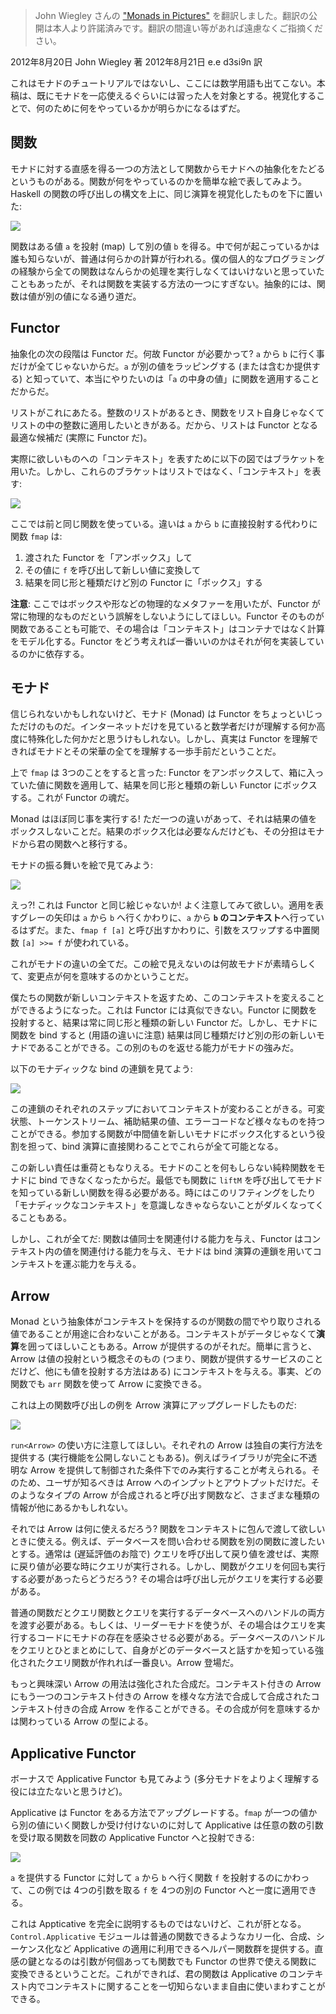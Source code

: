 > John Wiegley さんの ["Monads in Pictures"](http://newartisans.com/2012/08/monads-in-pictures/) を翻訳しました。翻訳の公開は本人より許諾済みです。翻訳の間違い等があれば遠慮なくご指摘ください。

2012年8月20日 John Wiegley 著
2012年8月21日 e.e d3si9n 訳

これはモナドのチュートリアルではないし、ここには数学用語も出てこない。本稿は、既にモナドを一応使えるぐらいには習った人を対象とする。視覚化することで、何のために何をやっているかが明らかになるはずだ。

## 関数

モナドに対する直感を得る一つの方法として関数からモナドへの抽象化をたどるというものがある。関数が何をやっているのかを簡単な絵で表してみよう。Haskell の関数の呼び出しの構文を上に、同じ演算を視覚化したものを下に置いた:

<img src="http://newartisans.com/files/2012/08/Function.png"/>

関数はある値 `a` を投射 (map) して別の値 `b` を得る。中で何が起こっているかは誰も知らないが、普通は何らかの計算が行われる。僕の個人的なプログラミングの経験から全ての関数はなんらかの処理を実行しなくてはいけないと思っていたこともあったが、それは関数を実装する方法の一つにすぎない。抽象的には、関数は値が別の値になる通り道だ。

## Functor

抽象化の次の段階は Functor だ。何故 Functor が必要かって? `a` から `b` に行く事だけが全てじゃないからだ。`a` が別の値をラッピングする (または含むか提供する) と知っていて、本当にやりたいのは「`a` の中身の値」に関数を適用することだからだ。

リストがこれにあたる。整数のリストがあるとき、関数をリスト自身じゃなくてリストの中の整数に適用したいときがある。だから、リストは Functor となる最適な候補だ (実際に Functor だ)。

実際に欲しいものへの「コンテキスト」を表すために以下の図ではブラケットを用いた。しかし、これらのブラケットはリストではなく、「コンテキスト」を表す:

<img src="http://newartisans.com/files/2012/08/Functor.png" />

ここでは前と同じ関数を使っている。違いは `a` から `b` に直接投射する代わりに関数 `fmap` は:

1. 渡された Functor を「アンボックス」して
2. その値に `f` を呼び出して新しい値に変換して
3. 結果を同じ形と種類だけど別の Functor に「ボックス」する

**注意**: ここではボックスや形などの物理的なメタファーを用いたが、Functor が常に物理的なものだという誤解をしないようにしてほしい。Functor そのものが関数であることも可能で、その場合は「コンテキスト」はコンテナではなく計算をモデル化する。Functor をどう考えれば一番いいのかはそれが何を実装しているのかに依存する。

## モナド

信じられないかもしれないけど、モナド (Monad) は Functor をちょっといじっただけのものだ。インターネットだけを見ていると数学者だけが理解する何か高度に特殊化した何かだと思うけもしれない。しかし、真実は Functor を理解できればモナドとその栄華の全てを理解する一歩手前だということだ。

上で `fmap` は 3つのことをすると言った: Functor をアンボックスして、箱に入っていた値に関数を適用して、結果を同じ形と種類の新しい Functor にボックスする。これが Functor の魂だ。

Monad はほぼ同じ事を実行する! ただ一つの違いがあって、それは結果の値をボックスしないことだ。結果のボックス化は必要なんだけども、その分担はモナドから君の関数へと移行する。

モナドの振る舞いを絵で見てみよう:

<img src="http://newartisans.com/files/2012/08/Monad.png" />

えっ?! これは Functor と同じ絵じゃないか! よく注意してみて欲しい。適用を表すグレーの矢印は `a` から `b` へ行くかわりに、`a` から **`b` のコンテキスト**へ行っているはずだ。また、`fmap f [a]` と呼び出すかわりに、引数をスワップする中置関数 `[a] >>= f` が使われている。

これがモナドの違いの全てだ。この絵で見えないのは何故モナドが素晴らしくて、変更点が何を意味するのかということだ。

僕たちの関数が新しいコンテキストを返すため、このコンテキストを変えることができるようになった。これは Functor には真似できない。Functor に関数を投射すると、結果は常に同じ形と種類の新しい Functor だ。しかし、モナドに関数を bind すると (用語の違いに注意) 結果は同じ種類だけど別の形の新しいモナドであることができる。この別のものを返せる能力がモナドの強みだ。

以下のモナディックな bind の連鎖を見てよう:

<img src="http://newartisans.com/files/2012/08/Monad_chain.png" />

この連鎖のそれぞれのステップにおいてコンテキストが変わることがきる。可変状態、トーケンストリーム、補助結果の値、エラーコードなど様々なものを持つことができる。参加する関数が中間値を新しいモナドにボックス化するという役割を担って、bind 演算に直接関わることでこれらが全て可能となる。

この新しい責任は重荷ともなりえる。モナドのことを何もしらない純粋関数をモナドに bind できなくなったからだ。最低でも関数に `liftM` を呼び出してモナドを知っている新しい関数を得る必要がある。時にはこのリフティングをしたり「モナディックなコンテキスト」を意識しなきゃならないことがダルくなってくることもある。

しかし、これが全てだ: 関数は値同士を関連付ける能力を与え、Functor はコンテキスト内の値を関連付ける能力を与え、モナドは bind 演算の連鎖を用いてコンテキストを運ぶ能力を与える。

## Arrow

Monad という抽象体がコンテキストを保持するのが関数の間でやり取りされる値であることが用途に合わないことがある。コンテキストがデータじゃなくて**演算**を囲ってほしいこともある。Arrow が提供するのがそれだ。簡単に言うと、Arrow は値の投射という概念そのもの (つまり、関数が提供するサービスのことだけど、他にも値を投射する方法はある) にコンテキストを与える。事実、どの関数でも `arr` 関数を使って Arrow に変換できる。

これは上の関数呼び出しの例を Arrow 演算にアップグレードしたものだ:

<img src="http://newartisans.com/files/2012/08/Arrow.png" />

`run<Arrow>` の使い方に注意してほしい。それぞれの Arrow は独自の実行方法を提供する (実行機能を公開しないこともある)。例えばライブラリが完全に不透明な Arrow を提供して制御された条件下でのみ実行することが考えられる。そのため、ユーザが知るべきは Arrow へのインプットとアウトプットだけだ。そのようなタイプの Arrow が合成されると呼び出す関数など、さまざまな種類の情報が他にあるかもしれない。

それでは Arrow は何に使えるだろう? 関数をコンテキストに包んで渡して欲しいときに使える。例えば、データベースを問い合わせる関数を別の関数に渡したいとする。通常は (遅延評価のお陰で) クエリを呼び出して戻り値を渡せば、実際に戻り値が必要な時にクエリが実行される。しかし、関数がクエリを何回も実行する必要があったらどうだろう? その場合は呼び出し元がクエリを実行する必要がある。

普通の関数だとクエリ関数とクエリを実行するデータベースへのハンドルの両方を渡す必要がある。もしくは、リーダーモナドを使うが、その場合はクエリを実行するコードにモナドの存在を感染させる必要がある。データベースのハンドルをクエリとひとまとめにして、自身がどのデータベースと話すかを知っている強化されたクエリ関数が作れれば一番良い。Arrow 登場だ。

もっと興味深い Arrow の用法は強化された合成だ。コンテキスト付きの Arrow にもう一つのコンテキスト付きの Arrow を様々な方法で合成して合成されたコンテキスト付きの合成 Arrow を作ることができる。その合成が何を意味するかは関わっている Arrow の型による。

## Applicative Functor

ボーナスで Applicative Functor も見てみよう (多分モナドをよりよく理解する役には立たないと思うけど)。

Applicative は Functor をある方法でアップグレードする。`fmap` が一つの値から別の値にいく関数しか受け付けないのに対して Applicative は任意の数の引数を受け取る関数を同数の Applicative Functor へと投射できる:

<img src="http://newartisans.com/files/2012/08/Applicative.png" />

`a` を提供する Functor に対して `a` から `b` へ行く関数 `f` を投射するのにかわって、この例では 4つの引数を取る `f` を 4つの別の Functor へと一度に適用できる。

これは Appticative を完全に説明するものではないけど、これが肝となる。`Control.Applicative` モジュールは普通の関数できるようなカリー化、合成、シーケンス化など Applicative の適用に利用できるヘルパー関数群を提供する。直感の鍵となるのは引数が何個あっても関数でも Functor の世界で使える関数に変換できるということだ。これができれば、君の関数は Applicative のコンテキスト内でコンテキストに関することを一切知らないまま自由に使いまわすことができる。

